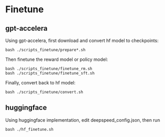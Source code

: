# Finetune
## gpt-accelera
Using gpt-accelera, first download and convert hf model to checkpoints:

    bash ./scripts_finetune/prepare*.sh

Then finetune the reward model or policy model:

    bash ./scripts_finetune/finetune_rm.sh
    bash ./scripts_finetune/finetune_sft.sh

Finally, convert back to hf model:

    bash ./scripts_finetune/convert.sh

## huggingface
Using huggingface implementation, edit deepspeed_config.json, then run

    bash ./hf_finetune.sh

